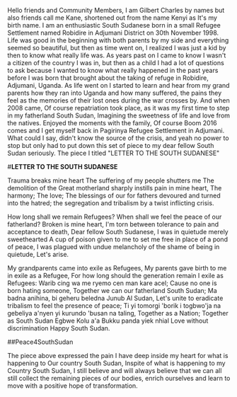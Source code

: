 Hello friends and Community Members,
I am Gilbert Charles by names but also friends call me Kane, shortened out from the name Kenyi as It's my birth name. 
I am an enthusiastic South Sudanese born in a small Refugee Settlement named Robidire in Adjumani District on 30th November 1998.
Life was good in the beginning with both parents by my side and everything seemed so beautiful, but then as time went on, I realized I was just a kid by then to know
what really life was. As years past on I came to know I wasn't a citizen of the country I was in, but then as a child I had a lot of questions to ask because I wanted to know what
really happened in the past years before I was born that brought about the taking of refuge in Robidire, Adjumani, Uganda.
As life went on I started to learn and hear from my grand parents how they ran into Uganda and how many suffered, the pains they feel as the memories of their lost ones during the war crosses by.
And when 2008 came, Of course repatriation took place, as it was my first time to step in my fatherland South Sudan, Imagining the sweetness of life and love from the natives.
Enjoyed the moments with the family, Of course Boom 2016 comes and I get myself back in Pagirinya Refugee Settlement in Adjumani. What could I say, didn't know the source of the crisis, 
and yeah no power to stop but only had to put down this set of piece to my dear fellow South Sudan seriously.
The piece I titled "LETTER TO THE SOUTH SUDANESE" 

#**LETTER TO THE SOUTH SUDANESE**

Trauma breaks mine heart
The suffering of my people shutters me
The demolition of the Great motherland sharply instills pain in mine heart,
The harmony; The love; The blessings of our for fathers devoured and turned into the hatred; the segregation and tribalism by a twist inflicting crisis.

How long shall we remain Refugees?
When shall we feel the peace of our fatherland?
Broken is mine heart,
I'm torn between tolerance to pain and acceptance to death,
Dear fellow South Sudanese,
I was in quietude merely sweethearted
A cup of poison given to me to set me free in place of a pond of peace,
I was plagued with undue melancholy of the shame of being in quietude,
Let's arise.

My grandparents came into exile as Refugees,
My parents gave birth to me in exile as a Refugee,
For how long should the generation remain I exile as Refugees:
Warib cing wa me ryemo cen man kare acel;
Cause no one is born hating someone,
Together we can our fatherland South Sudan;
Ma badna anihina, bi geheru beledna Junub Al Sudan,
Let's unite to eradicate tribalism to feel the presence of peace;
Ti yi tomorgi 'borik i togbwo'ja na gebeliya a'nyen yi kurundo 'busan na taling,
Together as a Nation;
Together as South Sudan
Egbwe Kolu a'a 
Bukku panda yiek nhial
Love without discrimination
Happy South Sudan.

##Peace4SouthSudan

The piece above expressed the pain I have deep inside my heart for what is happening to Our country South Sudan, Inspite of what is happening to my Country
South Sudan, I still believe and will always believe that we can all still collect the remaining pieces of our bodies, enrich ourselves and learn to move with a positive hope of transformation.
